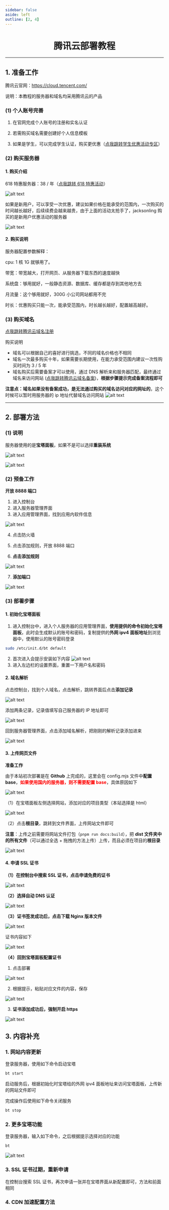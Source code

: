 ```yaml
---
sidebar: false
aside: left
outline: [2, 4]
---
```


<h1 style="text-align: center;">腾讯云部署教程</h1>

---

## 1. 准备工作

腾讯云官网：https://cloud.tencent.com/

说明：本教程的服务器和域名均采用腾讯云的产品

### (1) 个人账号完善

1. 在官网完成个人账号的注册和实名认证

2. 若需购买域名需要创建好个人信息模板

3. 如果是学生，可以完成学生认证，购买更优惠（[点我跳转学生优惠活动专区](https://cloud.tencent.com/act/campus?from=19070)）

### (2) 购买服务器

#### 1. 购买介绍

618 特惠服务器：38 / 年（[点我跳转 618 特惠活动](https://cloud.tencent.com/act/pro/warmup202506?from=27490)）

![alt text](38服务器图例.png)

如果是新用户，可以享受一次优惠，建议如果价格在能承受的范围内，一次购买的时间越长越好，后续续费会越来越贵，由于上面的活动太抢手了，jacksonling 购买的是新用户优惠活动的服务器

![alt text](68服务器图例.png)

#### 2. 购买说明

服务器配置参数解释：

cpu: 1 核 1G 就够用了。

带宽：带宽越大，打开网页、从服务器下载东西的速度越快

系统盘：够用就好，一般静态资源、数据库、缓存都是存到其他地方去

月流量：这个够用就好，300G 小公司网站都用不完

时长：优惠购买只能一次，能承受范围内，时长越长越好，配置越高越好。

### (3) 购买域名

[点我跳转腾讯云域名注册](https://cloud.tencent.com/product/domain)

购买说明

- 域名可以根据自己的喜好进行挑选，不同的域名价格也不相同
- 域名一次最多购买十年，如果需要长期使用，在能力承受范围内建议一次性购买时间为 3 / 5 年
- 域名购买后需要备案才可以使用，通过 DNS 解析来和服务器匹配，最终通过域名来访问网站 ([点我跳转腾讯云域名备案](https://cloud.tencent.com/product/ba))，**根据步骤提示完成备案流程即可**

**注意点：域名如果没有备案成功，是无法通过购买的域名访问对应的网址的**，这个时候可以暂时用服务器的 ip 地址代替域名访问网站
![alt text](无备案无法访问.png)

---

## 2. 部署方法

### (1) 说明

服务器使用的是**宝塔面板**，如果不是可以选择**重装系统**

![alt text](重装系统1.png)

![alt text](重装系统2.png)

### (2) 预备工作

**开放 8888 端口**

1. 进入控制台
2. 进入服务器管理界面
3. 进入应用管理界面，找到应用内软件信息

![alt text](宝塔面板端口.png)

4. 点击防火墙
5. 点击添加规则，开放 8888 端口

6. **点击添加规则**

![alt text](防火墙界面.png)

7. **添加端口**

![alt text](添加888端口.png)

### (3) 部署步骤

#### 1. 初始化宝塔面板

1. 进入控制台中，进入个人服务器的应用管理界面，**使用提供的命令初始化宝塔面板**，此时会生成默认的账号和密码，复制提供的**外网 ipv4 面板地址**到浏览器中，使用默认的账号密码登录

```bash
sudo /etc/init.d/bt default
```

2. 首次进入会提示安装如下内容
   ![alt text](宝塔面板软件安装.png)
3. 进入左边栏的设置界面，重置一下用户名和密码

#### 2. 域名解析

点击控制台，找到个人域名，点击解析，跳转界面后点击**添加记录**

![alt text](域名解析记录界面.png)

添加两条记录，记录值填写自己服务器的 IP 地址即可

![alt text](域名解析记录添加.png)

回到服务器管理界面，点击添加域名解析，把刚刚的解析记录添加进来

![alt text](服务器域名解析.png)

#### 3. 上传网页文件

**准备工作**

由于本站初次部署是在 **Github** 上完成的，这里会在 config.mjs 文件中**配置 base**，<strong style="color:red;">如果使用国内的服务器，则不需要配置 base</strong>，具体原因如下

![alt text](base的配置问题.png)

（1）在宝塔面板左侧选择网站，添加对应的项目类型（本站选择是 html）

![alt text](宝塔添加网站项目.png)

（2）点击**根目录**，跳转到文件界面，上传网站文件即可

**注意**：上传之前需要将网站文件打包（`pnpm run docs:build`），把 **dist 文件夹中的所有文件**（可以通过全选 + 拖拽的方法上传）上传，而且必须在项目的**根目录**

![alt text](上传网页文件.png)

#### 4. 申请 SSL 证书

**（1）在控制台中搜索 SSL 证书，点击申请免费的证书**

![alt text](申请SSL证书.png)

**（2）选择自动 DNS 认证**

![alt text](自动DNS验证.png)

**（3）证书签发成功后，点击下载 Nginx 版本文件**

![alt text](下载SSL证书.png)

证书内容如下

![alt text](证书文件内容.png)

**（4）回到宝塔面板配置证书**

1. 点击部署

![alt text](点击ssl证书部署.png)

2. 根据提示，粘贴对应文件的内容，保存

![alt text](添加ssl证书.png)

3. **证书添加成功后，强制开启 https**

![alt text](强制开启https.png)

## 3. 内容补充

### 1. 网站内容更新

登录服务器，使用如下命令启动宝塔

```bash
bt start
```

启动服务后，根据初始化时宝塔给的外网 ipv4 面板地址来访问宝塔面板，上传新的网站文件即可

完成操作后使用如下命令关闭服务

```bash
bt stop
```

### 2. 更多宝塔功能

登录服务器，输入如下命令，之后根据提示选择对应的功能

```bash
bt
```

![alt text](宝塔功能面板.png)

### 3. SSL 证书过期，重新申请

在控制台搜索 SSL 证书，再次申请一张并在宝塔界面从新配置即可，方法和前面相同

### 4. CDN 加速配置方法
